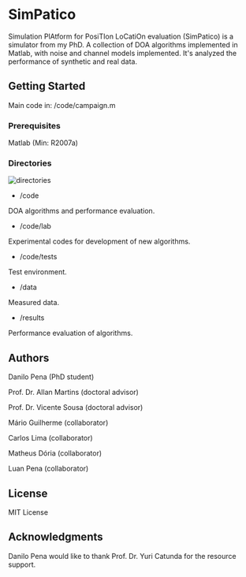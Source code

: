 # SimPatico
Simulation PlAtform for PosiTIon LoCatiOn evaluation (SimPatico) is a simulator from my PhD. A collection of DOA algorithms implemented in Matlab, with noise and channel models implemented. It's analyzed the performance of synthetic and real data.

## Getting Started
Main code in: /code/campaign.m

### Prerequisites
Matlab (Min: R2007a)

### Directories

![directories](https://i.ibb.co/71r6Cjc/direction-of-arrival-v0-3-0.png)

- /code

DOA algorithms and performance evaluation.

- /code/lab

Experimental codes for development of new algorithms.

- /code/tests

Test environment.

- /data

Measured data.

- /results

Performance evaluation of algorithms.

## Authors

Danilo Pena (PhD student)

Prof. Dr. Allan Martins (doctoral advisor)

Prof. Dr. Vicente Sousa (doctoral advisor)

Mário Guilherme (collaborator)

Carlos Lima (collaborator)

Matheus Dória (collaborator)

Luan Pena (collaborator)

## License

MIT License

## Acknowledgments

Danilo Pena would like to thank Prof. Dr. Yuri Catunda for the resource support.
